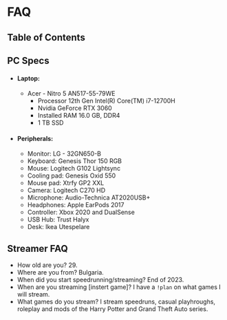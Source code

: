 # FAQ
## Table of Contents
##  PC Specs
- #### **Laptop:**
  - Acer - Nitro 5 AN517-55-79WE
    - Processor	12th Gen Intel(R) Core(TM) i7-12700H
    - Nvidia GeForce RTX 3060
    - Installed RAM	16.0 GB, DDR4
    - 1 TB SSD
- #### **Peripherals:**
  - Monitor: LG - 32GN650-B
  - Keyboard: Genesis Thor 150 RGB
  - Mouse: Logitech G102 Lightsync
  - Cooling pad: Genesis Oxid 550
  - Mouse pad: Xtrfy GP2 XXL
  - Camera: Logitech C270 HD
  - Microphone: Audio-Technica AT2020USB+ 
  - Headphones: Apple EarPods 2017
  - Controller: Xbox 2020 and DualSense
  - USB Hub: Trust Halyx
  - Desk: Ikea Utespelare
## Streamer FAQ
  - How old are you? 29.
  - Where are you from? Bulgaria.
  - When did you start speedrunning/streaming? End of 2023.
  - When are you streaming [instert game]? I have a ``!plan`` on what games I will stream.
  - What games do you stream? I  stream speedruns, casual playhroughs, roleplay and mods of the Harry Potter and Grand Theft Auto series.
